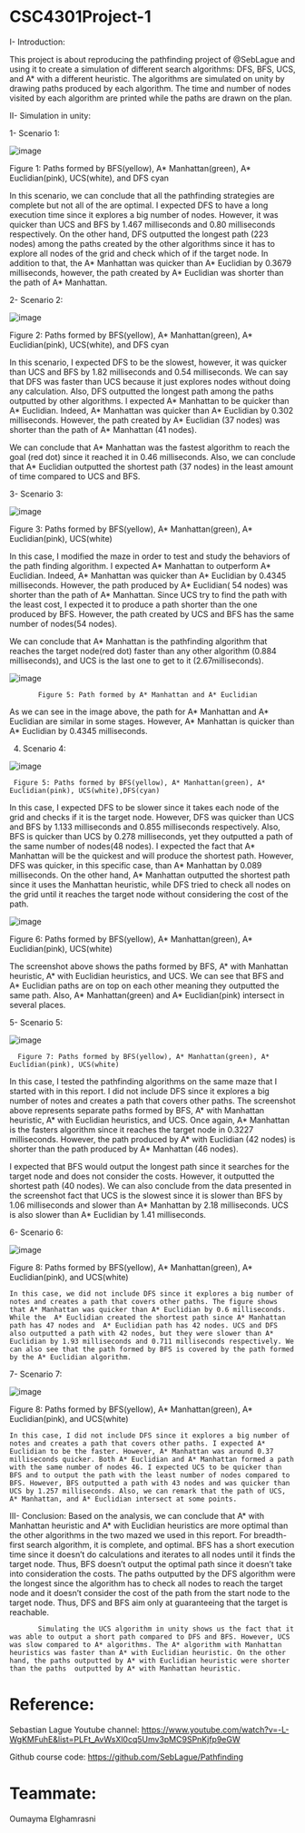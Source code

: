 # CSC4301Project-1

I-	Introduction:

 This project is about reproducing the pathfinding project of @SebLague and using it to create a simulation of different search algorithms: DFS, BFS, UCS, and A* with a different heuristic. The algorithms are simulated on unity by drawing paths produced by each algorithm. The time and number of nodes visited by each algorithm are printed while the paths are drawn on the plan.
 
II-	Simulation in unity:

1-	Scenario 1: 

![image](https://user-images.githubusercontent.com/96016773/153768373-87fd37b0-4b98-4cd9-8012-fdcfcc3d6854.png)


Figure 1: Paths formed by BFS(yellow), A* Manhattan(green), A* Euclidian(pink), UCS(white), and DFS cyan

In this scenario, we can conclude that all the pathfinding strategies are complete but not all of the are optimal. I expected DFS  to have a long execution time since it explores a big number of nodes. However, it was quicker than UCS and BFS by 1.467 milliseconds and 0.80 milliseconds respectively. On the other hand, DFS outputted the longest path (223 nodes) among the paths created by the other algorithms since it has to explore all nodes of the grid and check which of if the target node. In addition to that, the A* Manhattan was quicker than A* Euclidian by 0.3679 milliseconds, however, the path created by A* Euclidian was shorter than the path of  A* Manhattan.

2-	Scenario 2:

![image](https://user-images.githubusercontent.com/96016773/153768386-6bf8c5c1-2ad4-4beb-bdc9-4417ab66892c.png)

Figure 2: Paths formed by BFS(yellow), A* Manhattan(green), A* Euclidian(pink), UCS(white), and DFS cyan

In this scenario, I expected DFS to be the slowest, however, it was quicker than UCS and BFS by 1.82 milliseconds and 0.54 milliseconds. We can say that DFS was faster than UCS because it just explores nodes without doing any calculation. Also, DFS outputted the longest path among the paths outputted by other algorithms. 
I expected A* Manhattan to be quicker than A* Euclidian. Indeed,  A* Manhattan was quicker than A* Euclidian by 0.302 milliseconds. However, the path created by A* Euclidian (37 nodes) was shorter than the path of  A* Manhattan (41 nodes).

We can conclude that A* Manhattan was the fastest algorithm to reach the goal (red dot) since it reached it in 0.46 milliseconds. Also, we can conclude that A* Euclidian outputted the shortest path (37 nodes) in the least amount of time compared to UCS and BFS.


3- Scenario 3:

![image](https://user-images.githubusercontent.com/96016773/153768405-ffd62050-b9ca-4966-830e-6c3aa47c5a2f.png)


Figure 3: Paths formed by BFS(yellow), A* Manhattan(green), A* Euclidian(pink), UCS(white)

In this case, I modified the maze in order to test and study the behaviors of the path finding algorithm. I expected A* Manhattan to outperform A* Euclidian. Indeed, A* Manhattan  was quicker than  A* Euclidian by 0.4345 milliseconds. However, the path produced by A* Euclidian( 54 nodes) was shorter than the path of A* Manhattan. Since UCS try to find the path with the least cost, I expected it to produce a path shorter than the one produced by BFS. However, the path created by UCS and BFS has the same number of nodes(54 nodes).

We can conclude that A* Manhattan is the pathfinding algorithm that reaches the target node(red dot) faster than any other algorithm (0.884 milliseconds), and UCS is the last one to get to it (2.67milliseconds).


![image](https://user-images.githubusercontent.com/96016773/153768411-e3490aff-d827-473b-bf6c-468524583a75.png)

           Figure 5: Path formed by A* Manhattan and A* Euclidian
As we can see in the image above, the path for A* Manhattan and A* Euclidian are similar in some stages. However, A* Manhattan is quicker than A* Euclidian by 0.4345 milliseconds.

4.	Scenario 4:
 
 ![image](https://user-images.githubusercontent.com/96016773/153768420-c4f07dab-d345-4033-b6cb-5dbd598fea0a.png)
 
     Figure 5: Paths formed by BFS(yellow), A* Manhattan(green), A* Euclidian(pink), UCS(white),DFS(cyan)
     
In this case, I expected DFS to be slower since it takes each node of the grid and checks if it is the target node. However, DFS was quicker than UCS and BFS by 1.133 milliseconds and 0.855 milliseconds respectively. Also, BFS is quicker than UCS by 0.278 milliseconds, yet they outputted a path of the same number of nodes(48 nodes).
I expected the fact that A* Manhattan will be the quickest and will produce the shortest path. However, DFS was quicker, in this specific case, than A* Manhattan by 0.089 milliseconds. On the other hand, A* Manhattan outputted the shortest path since it uses the Manhattan heuristic, while DFS tried to check all nodes on the grid until it reaches the target node without considering the cost of the path. 

![image](https://user-images.githubusercontent.com/96016773/153768430-11a3d50a-e298-4aac-99d5-8cdda9b512b5.png)

 Figure 6: Paths formed by BFS(yellow), A* Manhattan(green), A* Euclidian(pink), UCS(white)

The screenshot above shows the paths formed by BFS, A* with Manhattan heuristic, A* with Euclidian heuristics, and UCS. We can see that  BFS and A* Euclidian paths are on top on each other meaning they outputted the same path. Also, A* Manhattan(green) and A* Euclidian(pink) intersect in several places.

5- Scenario 5:

![image](https://user-images.githubusercontent.com/96016773/153768436-50a048bb-20d3-4c53-b115-fc5913d1acdb.png)

      Figure 7: Paths formed by BFS(yellow), A* Manhattan(green), A* Euclidian(pink), UCS(white)
      
In this case, I tested the pathfinding algorithms on the same maze that I started with in this report. I did not include DFS since it explores a big number of notes and creates a path that covers other paths. The screenshot above represents separate paths formed by BFS, A* with Manhattan heuristic, A* with Euclidian heuristics, and UCS. Once again, A* Manhattan is the fasters algorithm since it reaches the target node in 0.3227 milliseconds. However, the path produced by A* with Euclidian (42 nodes) is shorter than the path produced by  A* Manhattan (46 nodes).

 I expected that BFS would output the longest path since it searches for the target node and does not consider the costs. However, it outputted the shortest path (40 nodes). We can also conclude from the data presented in the screenshot fact that UCS is the slowest since it is slower than BFS by 1.06 milliseconds and slower than A* Manhattan by 2.18 milliseconds. UCS is also slower than A* Euclidian by 1.41 milliseconds.

6- Scenario 6:

 ![image](https://user-images.githubusercontent.com/96016773/153768449-f84dad42-3292-432c-b6ef-2b0dc539706d.png)

Figure 8: Paths formed by BFS(yellow), A* Manhattan(green), A* Euclidian(pink), and UCS(white)

	In this case, we did not include DFS since it explores a big number of notes and creates a path that covers other paths. The figure shows that A* Manhattan was quicker than A* Euclidian by 0.6 milliseconds. While the  A* Euclidian created the shortest path since A* Manhattan path has 47 nodes and  A* Euclidian path has 42 nodes. UCS and DFS also outputted a path with 42 nodes, but they were slower than A* Euclidian by 1.93 milliseconds and 0.711 milliseconds respectively. We can also see that the path formed by BFS is covered by the path formed by the A* Euclidian algorithm.			

7- Scenario 7: 

 ![image](https://user-images.githubusercontent.com/96016773/153768458-9d66f93d-8e7a-4454-8906-20f9b981e870.png)

Figure 8: Paths formed by BFS(yellow), A* Manhattan(green), A* Euclidian(pink), and UCS(white)


	In this case, I did not include DFS since it explores a big number of notes and creates a path that covers other paths. I expected A* Euclidian to be the faster. However, A* Manhattan was around 0.37 milliseconds quicker. Both A* Euclidian and A* Manhattan formed a path with the same number of nodes 46. I expected UCS to be quicker than BFS and to output the path with the least number of nodes compared to BFS. However, BFS outputted a path with 43 nodes and was quicker than UCS by 1.257 milliseconds. Also, we can remark that the path of UCS, A* Manhattan, and A* Euclidian intersect at some points.


III-	Conclusion: 
Based on the analysis, we can conclude that A* with Manhattan heuristic and  A* with Euclidian heuristics are more optimal than the other algorithms in the two mazed we used in this report. For breadth-first search algorithm, it is complete, and optimal. BFS has a short execution time since it doesn’t do calculations and iterates to all nodes until it finds the target node. Thus, BFS doesn’t output the optimal path since it doesn’t take into consideration the costs. The paths outputted by the DFS algorithm were the longest since the algorithm has to check all nodes to reach the target node and it doesn’t consider the cost of the path from the start node to the target node. Thus, DFS and BFS aim only at guaranteeing that the target is reachable. 

           Simulating the UCS algorithm in unity shows us the fact that it was able to output a short path compared to DFS and BFS. However, UCS was slow compared to A* algorithms. The A* algorithm with Manhattan heuristics was faster than A* with Euclidian heuristic. On the other hand, the paths outputted by A* with Euclidian heuristic were shorter than the paths  outputted by A* with Manhattan heuristic.

# Reference:
Sebastian Lague Youtube channel: https://www.youtube.com/watch?v=-L-WgKMFuhE&list=PLFt_AvWsXl0cq5Umv3pMC9SPnKjfp9eGW

Github course code: https://github.com/SebLague/Pathfinding

# Teammate:

Oumayma Elghamrasni
